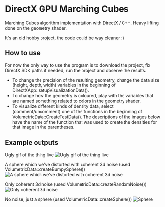 DirectX GPU Marching Cubes
=========

Marching Cubes algorithm implementation with DirectX / C++. Heavy lifting done on the geometry shader.

It's an old hobby project, the code could be way cleaner :)


## How to use
For now the only way to use the program is to download the project, fix DirectX SDK paths if needed, run the project and observe the results.
- To change the precision of the resulting geometry, change the data size (height, depth, width) variables in the beginning of DirectXApp::setupVisualizationData().
- To change how the geometry is coloured, play with the variables that are named something related to colors in the geometry shader.
- To visualize different kinds of density data, select (comment/uncomment) one of the functions in the beginning of VolumetricData::CreateTestData(). The descriptions of the images below have the name of the function that was used to create the densities for that image in the parentheses.

## Example outputs

Ugly gif of the thing live
![Ugly gif of the thing live](http://i.gyazo.com/1f624e77c0cff991dd9cc0eaa951f526.gif)

A sphere which we've distorted with coherent 3d noise (used VolumetricData::createBumpySphere())
![A sphere which we've distorted with coherent 3d noise](http://i.imgur.com/dJnqqzc.jpg)

Only coherent 3d noise (used VolumetricData::createRandomNoise())
![Only coherent 3d noise](http://i.imgur.com/CkYlzzK.jpg)

No noise, just a sphere (used VolumetricData::createSphere())
![Sphere](http://i.imgur.com/zw58gVh.jpg)
